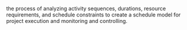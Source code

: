 the process of analyzing activity sequences, durations, resource requirements, and schedule 
constraints to create a schedule model for project execution and monitoring and controlling.
